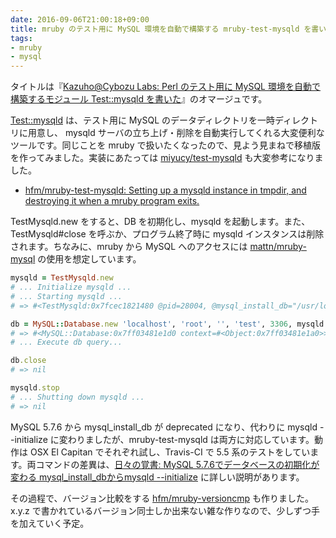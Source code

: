 ```yaml
---
date: 2016-09-06T21:00:18+09:00
title: mruby のテスト用に MySQL 環境を自動で構築する mruby-test-mysqld を書いた
tags:
- mruby
- mysql
---
```

タイトルは『[Kazuho@Cybozu Labs: Perl のテスト用に MySQL 環境を自動で構築するモジュール Test::mysqld を書いた](http://developer.cybozu.co.jp/archives/kazuho/2009/08/perl-mysql-test.html)』のオマージュです。

[Test::mysqld](http://search.cpan.org/~kazuho/Test-mysqld/) は、テスト用に MySQL のデータディレクトリを一時ディレクトリに用意し、 mysqld サーバの立ち上げ・削除を自動実行してくれる大変便利なツールです。同じことを mruby で扱いたくなったので、見よう見まねで移植版を作ってみました。実装にあたっては [miyucy/test\-mysqld](https://github.com/miyucy/test-mysqld) も大変参考になりました。

- [hfm/mruby\-test\-mysqld: Setting up a mysqld instance in tmpdir, and destroying it when a mruby program exits\.](https://github.com/hfm/mruby-test-mysqld)

TestMysqld.new をすると、DB を初期化し、mysqld を起動します。また、TestMysqld#close を呼ぶか、プログラム終了時に mysqld インスタンスは削除されます。ちなみに、mruby から MySQL へのアクセスには [mattn/mruby\-mysql](https://github.com/mattn/mruby-mysql/) の使用を想定しています。

```ruby
mysqld = TestMysqld.new
# ... Initialize mysqld ...
# ... Starting mysqld ...
# => #<TestMysqld:0x7fcec1821480 @pid=28004, @mysql_install_db="/usr/local/bin/mysql_install_db", @mycnf={:socket=>"/tmp/mruby_testmysqld_1472791284/tmp/mysql.sock", :datadir=>"/tmp/mruby_testmysqld_1472791284/var", :pid_file=>"/tmp/mruby_testmysqld_1472791284/tmp/mysqld.pid"}, @base_dir="/tmp/mruby_testmysqld_1472791284", @mysqld="/usr/local/bin/mysqld">

db = MySQL::Database.new 'localhost', 'root', '', 'test', 3306, mysqld.socket
# => #<MySQL::Database:0x7ff03481e1d0 context=#<Object:0x7ff03481e1a0>>
# ... Execute db query...

db.close
# => nil

mysqld.stop
# ... Shutting down mysqld ...
# => nil
```

MySQL 5.7.6 から mysql_install_db が deprecated になり、代わりに mysqld --initialize に変わりましたが、mruby-test-mysqld は両方に対応しています。動作は OSX El Capitan でそれぞれ試し、Travis-CI で 5.5 系のテストをしています。両コマンドの差異は、[日々の覚書: MySQL 5\.7\.6でデータベースの初期化が変わる mysql\_install\_dbからmysqld \-\-initialize](https://yoku0825.blogspot.jp/2015/03/mysql-576-mysqlinstalldbmysqld.html) に詳しい説明があります。

その過程で、バージョン比較をする [hfm/mruby\-versioncmp](https://github.com/hfm/mruby-versioncmp) も作りました。x.y.z で書かれているバージョン同士しか出来ない雑な作りなので、少しずつ手を加えていく予定。
